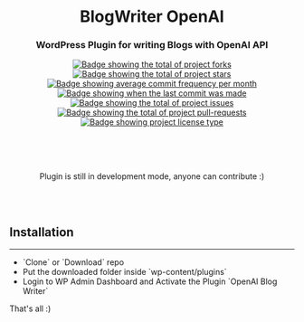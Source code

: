 <div align="center">
  <h1>BlogWriter OpenAI</h1>
  <h3>WordPress Plugin for writing Blogs with OpenAI API</h3>
</div>

<p align="center">
  <a href="https://github.com/mrabro/openai-blogwriter/fork" target="_blank">
    <img src="https://img.shields.io/github/forks/mrabro/openai-blogwriter?" alt="Badge showing the total of project forks"/>
  </a>

  <a href="https://github.com/mrabro/openai-blogwriter/stargazers" target="_blank">
    <img src="https://img.shields.io/github/stars/mrabro/openai-blogwriter?" alt="Badge showing the total of project stars"/>
  </a>

  <a href="https://github.com/mrabro/openai-blogwriter/commits/master" target="_blank">
    <img src="https://img.shields.io/github/commit-activity/m/mrabro/openai-blogwriter?" alt="Badge showing average commit frequency per month"/>
  </a>

  <a href="https://github.com/mrabro/openai-blogwriter/commits/master" target="_blank">
    <img src="https://img.shields.io/github/last-commit/mrabro/openai-blogwriter?" alt="Badge showing when the last commit was made"/>
  </a>

  <a href="https://github.com/mrabro/openai-blogwriter/issues" target="_blank">
    <img src="https://img.shields.io/github/issues/mrabro/openai-blogwriter?" alt="Badge showing the total of project issues"/>
  </a>

  <a href="https://github.com/mrabro/openai-blogwriter/pulls" target="_blank">
    <img src="https://img.shields.io/github/issues-pr/mrabro/openai-blogwriter?" alt="Badge showing the total of project pull-requests"/>
  </a>

  <a href="https://github.com/mrabro/openai-blogwriter/blob/master/LICENSE.txt" target="_blank">
    <img alt="Badge showing project license type" src="https://img.shields.io/github/license/mrabro/openai-blogwriter?color=f85149">
  </a>
</p>

<br>
<br>
<br>
<p align="center">
  Plugin is still in development mode, anyone can contribute :)
</p>

<br>
<br>

<div>
<h2>Installation</h2>
<hr>
<ul>
  <li>`Clone` or `Download` repo</li>
  <li>Put the downloaded folder inside `wp-content/plugins`</li>
  <li>Login to WP Admin Dashboard and Activate the Plugin `OpenAI Blog Writer`</li>
</ul>
<p>That's all :)</p>
</div>

